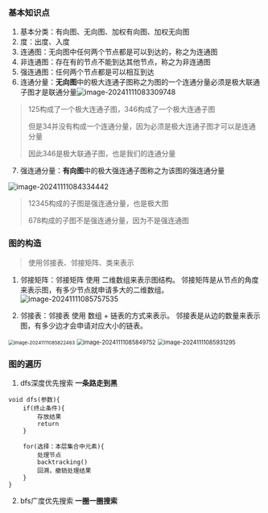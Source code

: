 ### 基本知识点
1. 基本分类：有向图、无向图、加权有向图、加权无向图
2. 度：出度、入度
3. 连通图：无向图中任何两个节点都是可以到达的，称之为连通图
4. 非连通图：存在有的节点不能到达其他节点，称之为非连通图
5. 强连通图：任何两个节点都是可以相互到达
6. 连通分量：**无向图**中的极大连通子图称之为图的一个连通分量必须是极大联通子图才是联通分量<img src="C:/Users/Taodi/Desktop/markdown%E6%93%8D%E4%BD%9C%E5%9B%BE%E7%89%87/image-20241111083309748.png" alt="image-20241111083309748" style="zoom:100%;" />

> 125构成了一个极大连通子图，346构成了一个极大连通子图
>
> 但是34并没有构成一个连通分量，因为必须是极大连通子图才可以是连通分量
>
> 因此346是极大联通子图，也是我们的连通分量

7. 强连通分量：**有向图**中的极大强连通子图称之为该图的强连通分量

![image-20241111084334442](C:/Users/Taodi/Desktop/markdown%E6%93%8D%E4%BD%9C%E5%9B%BE%E7%89%87/image-20241111084334442.png)

> 12345构成的子图是强连通分量，也是极大图
>
> 678构成的子图不是强连通分量，因为不是强连通图

### 图的构造

> 使用邻接表、邻接矩阵、类来表示

1. 邻接矩阵：邻接矩阵 使用 二维数组来表示图结构。 邻接矩阵是从节点的角度来表示图，有多少节点就申请多大的二维数组。![image-20241111085757535](C:/Users/Taodi/Desktop/markdown%E6%93%8D%E4%BD%9C%E5%9B%BE%E7%89%87/image-20241111085757535.png)

2. 邻接表：邻接表 使用 数组 + 链表的方式来表示。 邻接表是从边的数量来表示图，有多少边才会申请对应大小的链表。

<img src="C:/Users/Taodi/Desktop/markdown%E6%93%8D%E4%BD%9C%E5%9B%BE%E7%89%87/image-20241111085822463.png" alt="image-20241111085822463" style="zoom: 67%;" />

<img src="C:/Users/Taodi/Desktop/markdown%E6%93%8D%E4%BD%9C%E5%9B%BE%E7%89%87/image-20241111085849752.png" alt="image-20241111085849752" style="zoom: 80%;" />

<img src="C:/Users/Taodi/Desktop/markdown%E6%93%8D%E4%BD%9C%E5%9B%BE%E7%89%87/image-20241111085931295.png" alt="image-20241111085931295" style="zoom: 80%;" />

### 图的遍历

1. dfs深度优先搜索 **一条路走到黑**

```
void dfs(参数){
	if(终止条件){
		存放结果
		return
	}
	
	for(选择：本层集合中元素){
		处理节点
		backtracking()
		回溯，撤销处理结果
	}
}
```



2. bfs广度优先搜索 **一圈一圈搜索**

```

```

